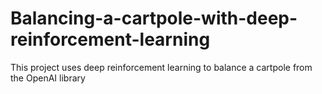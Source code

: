 # Balancing-a-cartpole-with-deep-reinforcement-learning

This project uses deep reinforcement learning to balance a cartpole from the OpenAI library
